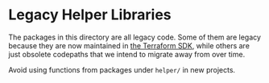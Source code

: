 # Legacy Helper Libraries

The packages in this directory are all legacy code. Some of them are legacy
because they are now maintained in
[the Terraform SDK](https://github.com/hashicorp/terraform-plugin-sdk),
while others are just obsolete codepaths that we intend to migrate away
from over time.

Avoid using functions from packages under `helper/` in new projects.
